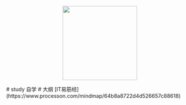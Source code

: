 <p align="center">
    <img width="200" src="study\图片\请坐.jpg">
</p>
# study
自学
# 大纲
[IT易筋经](https://www.processon.com/mindmap/64b8a8722d4d526657c88618)

